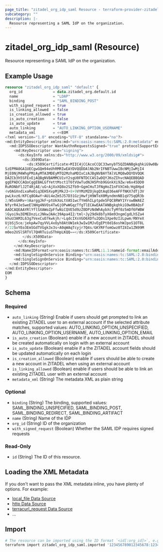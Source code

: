 ```yaml
---
page_title: "zitadel_org_idp_saml Resource - terraform-provider-zitadel"
subcategory: ""
description: |-
  Resource representing a SAML IdP on the organization.
---
```


# zitadel_org_idp_saml (Resource)

Resource representing a SAML IdP on the organization.

## Example Usage

```terraform
resource "zitadel_org_idp_saml" "default" {
  org_id              = data.zitadel_org.default.id
  name                = "LDAP"
  binding             = "SAML_BINDING_POST"
  with_signed_request = true
  is_linking_allowed  = false
  is_creation_allowed = true
  is_auto_creation    = false
  is_auto_update      = true
  auto_linking        = "AUTO_LINKING_OPTION_USERNAME"
  metadata_xml        = <<EOM
<?xml version="1.0" encoding="UTF-8" standalone="no"?>
<md:EntityDescriptor xmlns:md="urn:oasis:names:tc:SAML:2.0:metadata" entityID="https://saml.example.com/entityid" validUntil="2034-05-15T14:21:58.979Z">
  <md:IDPSSODescriptor WantAuthnRequestsSigned="true" protocolSupportEnumeration="urn:oasis:names:tc:SAML:2.0:protocol">
    <md:KeyDescriptor use="signing">
      <ds:KeyInfo xmlns:ds="http://www.w3.org/2000/09/xmldsig#">
        <ds:X509Data>
          <ds:X509Certificate>MIIC4jCCAcoCCQC33wnybT5QZDANBgkqhkiG9w0BAQsFADAyMQswCQYDVQQGEwJV
SzEPMA0GA1UECgwGQm94eUhRMRIwEAYDVQQDDAlNb2NrIFNBTUwwIBcNMjIwMjI4
MjE0NjM4WhgPMzAyMTA3MDEyMTQ2MzhaMDIxCzAJBgNVBAYTAlVLMQ8wDQYDVQQK
DAZCb3h5SFExEjAQBgNVBAMMCU1vY2sgU0FNTDCCASIwDQYJKoZIhvcNAQEBBQAD
ggEPADCCAQoCggEBALGfYettMsct1T6tVUwTudNJH5Pnb9GGnkXi9Zw/e6x45DD0
RuRONbFlJ2T4RjAE/uG+AjXxXQ8o2SZfb9+GgmCHuTJFNgHoZ1nFVXCmb/Hg8Hpd
4vOAGXndixaReOiq3EH5XvpMjMkJ3+8+9VYMzMZOjkgQtAqO36eAFFfNKX7dTj3V
pwLkvz6/KFCq8OAwY+AUi4eZm5J57D31GzjHwfjH9WTeX0MyndmnNB1qV75qQR3b
2/W5sGHRv+9AarggJkF+ptUkXoLtVA51wcfYm6hILptpde5FQC8RWY1YrswBWAEZ
NfyrR4JeSweElNHg4NVOs4TwGjOPwWGqzTfgTlECAwEAATANBgkqhkiG9w0BAQsF
AAOCAQEAAYRlYflSXAWoZpFfwNiCQVE5d9zZ0DPzNdWhAybXcTyMf0z5mDf6FWBW
5Gyoi9u3EMEDnzLcJNkwJAAc39Apa4I2/tml+Jy29dk8bTyX6m93ngmCgdLh5Za4
khuU3AM3L63g7VexCuO7kwkjh/+LqdcIXsVGO6XDfu2QOs1Xpe9zIzLpwm/RNYeX
UjbSj5ce/jekpAw7qyVVL4xOyh8AtUW1ek3wIw1MJvEgEPt0d16oshWJpoS1OT8L
r/22SvYEo3EmSGdTVGgk3x3s+A0qWAqTcyjr7Q4s/GKYRFfomGwz0TZ4Iw1ZN99M
m0eo2USlSRTVl7QHRTuiuSThHpLKQQ==</ds:X509Certificate>
        </ds:X509Data>
      </ds:KeyInfo>
    </md:KeyDescriptor>
    <md:NameIDFormat>urn:oasis:names:tc:SAML:1.1:nameid-format:emailAddress</md:NameIDFormat>
    <md:SingleSignOnService Binding="urn:oasis:names:tc:SAML:2.0:bindings:HTTP-Redirect" Location="https://mocksaml.com/api/saml/sso"/>
    <md:SingleSignOnService Binding="urn:oasis:names:tc:SAML:2.0:bindings:HTTP-POST" Location="https://mocksaml.com/api/saml/sso"/>
  </md:IDPSSODescriptor>
</md:EntityDescriptor>
EOM
}
```

<!-- schema generated by tfplugindocs -->
## Schema

### Required

- `auto_linking` (String) Enable if users should get prompted to link an existing ZITADEL user to an external account if the selected attribute matches, supported values: AUTO_LINKING_OPTION_UNSPECIFIED, AUTO_LINKING_OPTION_USERNAME, AUTO_LINKING_OPTION_EMAIL
- `is_auto_creation` (Boolean) enable if a new account in ZITADEL should be created automatically on login with an external account
- `is_auto_update` (Boolean) enable if a the ZITADEL account fields should be updated automatically on each login
- `is_creation_allowed` (Boolean) enable if users should be able to create a new account in ZITADEL when using an external account
- `is_linking_allowed` (Boolean) enable if users should be able to link an existing ZITADEL user with an external account
- `metadata_xml` (String) The metadata XML as plain string

### Optional

- `binding` (String) The binding, supported values: SAML_BINDING_UNSPECIFIED, SAML_BINDING_POST, SAML_BINDING_REDIRECT, SAML_BINDING_ARTIFACT
- `name` (String) Name of the IDP
- `org_id` (String) ID of the organization
- `with_signed_request` (Boolean) Whether the SAML IDP requires signed requests

### Read-Only

- `id` (String) The ID of this resource.

## Loading the XML Metadata

If you don't want to pass the XML metadata inline, you have plenty of options. For example:
- [local_file Data Source](https://registry.terraform.io/providers/hashicorp/local/latest/docs/data-sources/file)
- [http Data Source](https://registry.terraform.io/providers/hashicorp/http/latest/docs/data-sources/http)
- [terracurl_request Data Source](https://registry.terraform.io/providers/devops-rob/terracurl/latest/docs/data-sources/request)
- ...

## Import

```bash
# The resource can be imported using the ID format `<id[:org_id]>`, e.g.
terraform import zitadel_org_idp_saml.imported '123456789012345678:123456789012345678'
```
